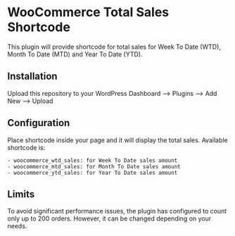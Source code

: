 # WooCommerce Total Sales Shortcode

This plugin will provide shortcode for total sales for Week To Date (WTD), Month To Date (MTD) and Year To Date (YTD).

## Installation

Upload this repository to your WordPress Dashboard --> Plugins --> Add New --> Upload

## Configuration

Place shortcode inside your page and it will display the total sales. Available shortcode is:

    - woocommerce_wtd_sales: for Week To Date sales amount
    - woocommerce_mtd_sales: for Month To Date sales amount
    - woocommerce_ytd_sales: for Year To Date sales amount

## Limits

To avoid significant performance issues, the plugin has configured to count only up to 200 orders. However, it can be changed depending on your needs.